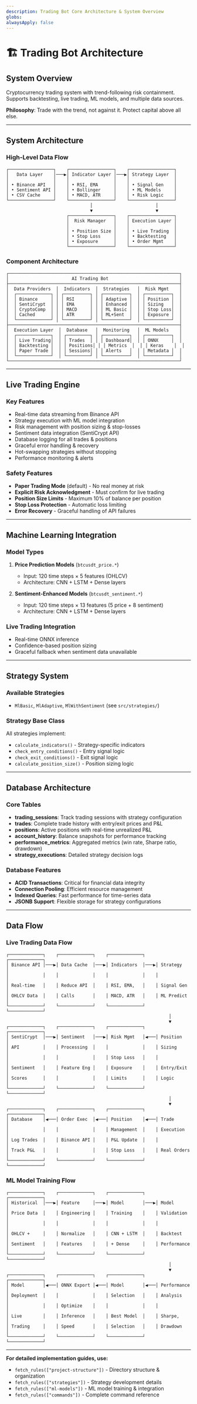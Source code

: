 ```yaml
---
description: Trading Bot Core Architecture & System Overview
globs:
alwaysApply: false
---
```


# 🏗️ Trading Bot Architecture

## System Overview
Cryptocurrency trading system with trend-following risk containment. Supports backtesting, live trading, ML models, and multiple data sources.

**Philosophy**: Trade with the trend, not against it. Protect capital above all else.

---

## System Architecture

### High-Level Data Flow
```
┌─────────────────┐    ┌─────────────────┐    ┌─────────────────┐
│   Data Layer    │───▶│ Indicator Layer │───▶│ Strategy Layer  │
│                 │    │                 │    │                 │
│ • Binance API   │    │ • RSI, EMA      │    │ • Signal Gen    │
│ • Sentiment API │    │ • Bollinger     │    │ • ML Models     │
│ • CSV Cache     │    │ • MACD, ATR     │    │ • Risk Logic    │
└─────────────────┘    └─────────────────┘    └─────────────────┘
                                │                        │
                                ▼                        ▼
                       ┌─────────────────┐    ┌─────────────────┐
                       │  Risk Manager   │    │ Execution Layer │
                       │                 │    │                 │
                       │ • Position Size │    │ • Live Trading  │
                       │ • Stop Loss     │    │ • Backtesting   │
                       │ • Exposure      │    │ • Order Mgmt    │
                       └─────────────────┘    └─────────────────┘
```

### Component Architecture
```
┌─────────────────────────────────────────────────────────────────┐
│                        AI Trading Bot                           │
├─────────────────────────────────────────────────────────────────┤
│  Data Providers  │  Indicators  │  Strategies   │  Risk Mgmt    │
│  ┌─────────────┐ │ ┌──────────┐ │ ┌──────────┐  │ ┌──────────┐  │
│  │ Binance     │ │ │ RSI      │ │ │ Adaptive │  │ │ Position │  │
│  │ SentiCrypt  │ │ │ EMA      │ │ │ Enhanced │  │ │ Sizing   │  │
│  │ CryptoComp  │ │ │ MACD     │ │ │ ML Basic │  │ │ Stop Loss│  │
│  │ Cached      │ │ │ ATR      │ │ │ ML+Sent  │  │ │ Exposure │  │
│  └─────────────┘ │ └──────────┘ │ └──────────┘  │ └──────────┘  │
├─────────────────────────────────────────────────────────────────┤
│  Execution Layer  │  Database   │  Monitoring   │  ML Models    │
│  ┌─────────────┐  │ ┌─────────┐ │ ┌──────────┐  │ ┌──────────┐  │
│  │ Live Trading│  │ │ Trades  │ │ │ Dashboard│  │ │ ONNX     │  │
│  │ Backtesting │  │ │ Positions│ │ │ Metrics  │  │ │ Keras    │  │
│  │ Paper Trade │  │ │ Sessions│ │ │ Alerts   │  │ │ Metadata │  │
│  └─────────────┘  │ └─────────┘ │ └──────────┘  │ └──────────┘  │
└─────────────────────────────────────────────────────────────────┘
```

---

## Live Trading Engine

### Key Features
- Real-time data streaming from Binance API
- Strategy execution with ML model integration
- Risk management with position sizing & stop-losses
- Sentiment data integration (SentiCrypt API)
- Database logging for all trades & positions
- Graceful error handling & recovery
- Hot-swapping strategies without stopping
- Performance monitoring & alerts

### Safety Features
- **Paper Trading Mode** (default) - No real money at risk
- **Explicit Risk Acknowledgment** - Must confirm for live trading
- **Position Size Limits** - Maximum 10% of balance per position
- **Stop Loss Protection** - Automatic loss limiting
- **Error Recovery** - Graceful handling of API failures

---

## Machine Learning Integration

### Model Types
1. **Price Prediction Models** (`btcusdt_price.*`)
   - Input: 120 time steps × 5 features (OHLCV)
   - Architecture: CNN + LSTM + Dense layers

2. **Sentiment-Enhanced Models** (`btcusdt_sentiment.*`)
   - Input: 120 time steps × 13 features (5 price + 8 sentiment)
   - Architecture: CNN + LSTM + Dense layers

### Live Trading Integration
- Real-time ONNX inference
- Confidence-based position sizing
- Graceful fallback when sentiment data unavailable

---

## Strategy System

### Available Strategies
- `MlBasic`, `MlAdaptive`, `MlWithSentiment` (see `src/strategies/`)

### Strategy Base Class
All strategies implement:
- `calculate_indicators()` - Strategy-specific indicators
- `check_entry_conditions()` - Entry signal logic
- `check_exit_conditions()` - Exit signal logic
- `calculate_position_size()` - Position sizing logic

---

## Database Architecture

### Core Tables
- **trading_sessions**: Track trading sessions with strategy configuration
- **trades**: Complete trade history with entry/exit prices and P&L
- **positions**: Active positions with real-time unrealized P&L
- **account_history**: Balance snapshots for performance tracking
- **performance_metrics**: Aggregated metrics (win rate, Sharpe ratio, drawdown)
- **strategy_executions**: Detailed strategy decision logs

### Database Features
- **ACID Transactions**: Critical for financial data integrity
- **Connection Pooling**: Efficient resource management
- **Indexed Queries**: Fast performance for time-series data
- **JSONB Support**: Flexible storage for strategy configurations

---

## Data Flow

### Live Trading Data Flow
```
┌─────────────┐    ┌─────────────┐    ┌─────────────┐    ┌─────────────┐
│ Binance API │───▶│ Data Cache  │───▶│ Indicators  │───▶│ Strategy    │
│             │    │             │    │             │    │             │
│ Real-time   │    │ Reduce API  │    │ RSI, EMA,   │    │ Signal Gen  │
│ OHLCV Data  │    │ Calls       │    │ MACD, ATR   │    │ ML Predict  │
└─────────────┘    └─────────────┘    └─────────────┘    └─────────────┘
                                                              │
                                                              ▼
┌─────────────┐    ┌─────────────┐    ┌─────────────┐    ┌─────────────┐
│ SentiCrypt  │───▶│ Sentiment   │───▶│ Risk Mgmt   │◀───│ Position    │
│ API         │    │ Processing  │    │             │    │ Sizing      │
│             │    │             │    │ Stop Loss   │    │             │
│ Sentiment   │    │ Feature Eng │    │ Exposure    │    │ Entry/Exit  │
│ Scores      │    │             │    │ Limits      │    │ Logic       │
└─────────────┘    └─────────────┘    └─────────────┘    └─────────────┘
                                                              │
                                                              ▼
┌─────────────┐    ┌─────────────┐    ┌─────────────┐    ┌─────────────┐
│ Database    │◀───│ Order Exec  │◀───│ Position    │◀───│ Trade       │
│             │    │             │    │ Management  │    │ Execution   │
│ Log Trades  │    │ Binance API │    │ P&L Update  │    │             │
│ Track P&L   │    │             │    │ Stop Loss   │    │ Real Orders │
└─────────────┘    └─────────────┘    └─────────────┘    └─────────────┘
```

### ML Model Training Flow
```
┌─────────────┐    ┌─────────────┐    ┌─────────────┐    ┌─────────────┐
│ Historical  │───▶│ Feature     │───▶│ Model       │───▶│ Model       │
│ Price Data  │    │ Engineering │    │ Training    │    │ Validation  │
│             │    │             │    │             │    │             │
│ OHLCV +     │    │ Normalize   │    │ CNN + LSTM  │    │ Backtest    │
│ Sentiment   │    │ Features    │    │ + Dense     │    │ Performance │
└─────────────┘    └─────────────┘    └─────────────┘    └─────────────┘
                                                              │
                                                              ▼
┌─────────────┐    ┌─────────────┐    ┌─────────────┐    ┌─────────────┐
│ Model       │◀───│ ONNX Export │◀───│ Model       │◀───│ Performance │
│ Deployment  │    │             │    │ Selection   │    │ Analysis    │
│             │    │ Optimize    │    │             │    │             │
│ Live        │    │ Inference   │    │ Best Model  │    │ Sharpe,     │
│ Trading     │    │ Speed       │    │ Selection   │    │ Drawdown    │
└─────────────┘    └─────────────┘    └─────────────┘    └─────────────┘
```

---

**For detailed implementation guides, use:**
- `fetch_rules(["project-structure"])` - Directory structure & organization
- `fetch_rules(["strategies"])` - Strategy development details
- `fetch_rules(["ml-models"])` - ML model training & integration
- `fetch_rules(["commands"])` - Complete command reference
